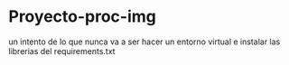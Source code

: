# Proyecto-proc-img
un intento de lo que nunca va a ser
hacer un entorno virtual e instalar las librerias del requirements.txt
